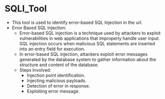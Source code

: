 # SQLI_Tool
  - This tool is used to identify error-based SQL Injection in the url.
  - Error Based SQL Injection:
      - Error-based SQL injection is a technique used by attackers to exploit vulnerabilities in web applications that improperly handle user input. SQL injection occurs when malicious SQL statements are inserted into an entry field for execution.
      - In error-based SQL injection, attackers exploit error messages generated by the database system to gather information about the structure and content of the database.
      - Steps Involved:
          - Injection point identification.
          - Injecting malicious payloads.
          - Detection of error in response.
          - Exploiting error message.

